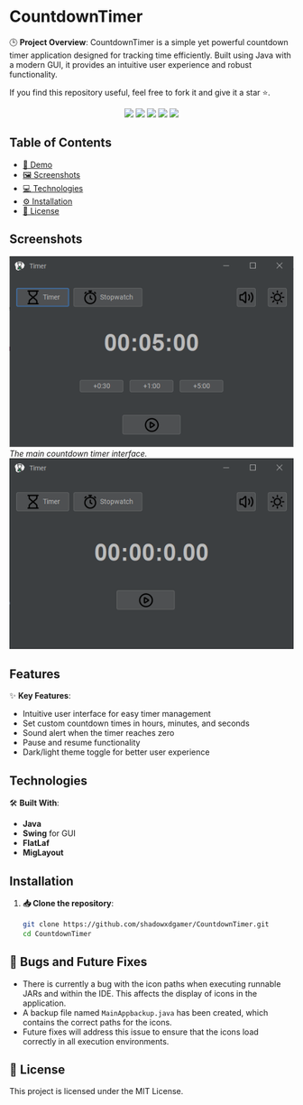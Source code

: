 # CountdownTimer

🕒 **Project Overview**: CountdownTimer is a simple yet powerful countdown timer application designed for tracking time efficiently. Built using Java with a modern GUI, it provides an intuitive user experience and robust functionality.

If you find this repository useful, feel free to fork it and give it a star ⭐.

<div align="center">
  <img src="https://img.shields.io/github/issues/shadowxdgamer/CountdownTimer?style=for-the-badge&logo=appveyor" />
  <img src="https://img.shields.io/github/forks/shadowxdgamer/CountdownTimer?style=for-the-badge&logo=appveyor" />
  <img src="https://img.shields.io/github/stars/shadowxdgamer/CountdownTimer?style=for-the-badge&logo=appveyor" />
  <img src="https://img.shields.io/github/license/shadowxdgamer/CountdownTimer?style=for-the-badge&logo=appveyor" />
  <a>
    <img src="https://api.visitorbadge.io/api/visitors?path=https%3A%2F%2Fgithub.com%2Fshadowxdgamer%2FCountdownTimer&countColor=%23263759" />
  </a>
</div>

## Table of Contents
- [🚀 Demo](#demo)
- [🖼️ Screenshots](#screenshots)
- [💻 Technologies](#technologies)
- [⚙️ Installation](#installation)
- [📜 License](#license)

## Screenshots

![⏰ Countdown Timer](screenshots/timer.png)
*The main countdown timer interface.*
![⏱️ Stopwatch Timer](screenshots/stopwatch.png)

## Features

✨ **Key Features**:
- Intuitive user interface for easy timer management
- Set custom countdown times in hours, minutes, and seconds
- Sound alert when the timer reaches zero
- Pause and resume functionality
- Dark/light theme toggle for better user experience

## Technologies

🛠️ **Built With**:
- **Java**
- **Swing** for GUI
- **FlatLaf**
- **MigLayout**


## Installation

1. **📥 Clone the repository**:
   ```bash
   git clone https://github.com/shadowxdgamer/CountdownTimer.git
   cd CountdownTimer

## 🐞 Bugs and Future Fixes

- There is currently a bug with the icon paths when executing runnable JARs and within the IDE. This affects the display of icons in the application.
- A backup file named `MainAppbackup.java` has been created, which contains the correct paths for the icons.
- Future fixes will address this issue to ensure that the icons load correctly in all execution environments.

## 📄 License

This project is licensed under the MIT License. 

